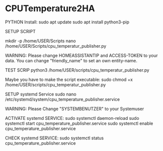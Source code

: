 # CPUTemperature2HA

PYTHON Install:
sudo apt update
sudo apt install python3-pip

SETUP SCRIPT

mkdir -p /home/USER/Scripts
nano /home/USER/Scripts/cpu_temperatur_publisher.py

WARNING: Please change HOMEASSISTANTIP and ACCESS-TOKEN to your data. You can change "friendly_name" to set an own entity-name.

TEST SCRIP
python3 /home/USER/scripts/cpu_temperatur_publisher.py

Maybe you have to make the script executable:
sudo chmod +x /home/USER/scripts/cpu_temperatur_publisher.py

SETUP systemd Service
sudo nano /etc/systemd/system/cpu_temperature_publisher.service

WARNING: Please Change "SYSTEMBENUTZER" to your Systemuser

ACTIVATE systemd SERVICE:
sudo systemctl daemon-reload
sudo systemctl start cpu_temperature_publisher.service
sudo systemctl enable cpu_temperature_publisher.service

CHECK systemd SERVICE:
sudo systemctl status cpu_temperature_publisher.service

